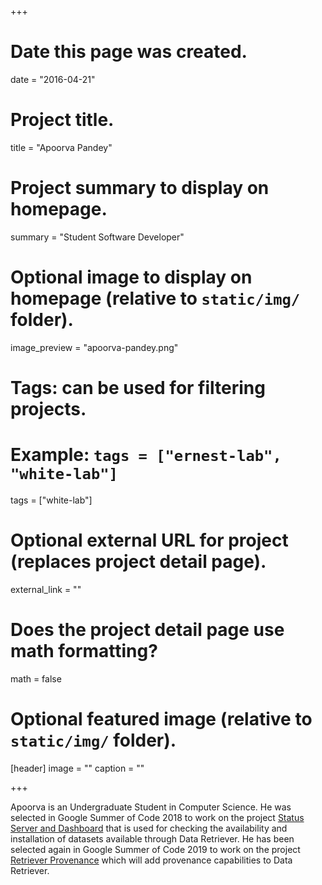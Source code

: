 +++
# Date this page was created.
date = "2016-04-21"

# Project title.
title = "Apoorva Pandey"

# Project summary to display on homepage.
summary = "Student Software Developer"

# Optional image to display on homepage (relative to `static/img/` folder).
image_preview = "apoorva-pandey.png"

# Tags: can be used for filtering projects.
# Example: `tags = ["ernest-lab", "white-lab"]`
tags = ["white-lab"]

# Optional external URL for project (replaces project detail page).
external_link = ""

# Does the project detail page use math formatting?
math = false

# Optional featured image (relative to `static/img/` folder).
[header]
image = ""
caption = ""

+++

Apoorva is an Undergraduate Student in Computer Science. He was selected in Google Summer of Code 2018 to work on the project [Status Server and Dashboard](https://summerofcode.withgoogle.com/projects/#5776516101701632) that is used for checking the availability and installation of datasets available through Data Retriever. He has been selected again in Google Summer of Code 2019 to work on the project [Retriever Provenance](https://summerofcode.withgoogle.com/projects/#5933660455305216) which will add provenance capabilities to Data Retriever.
